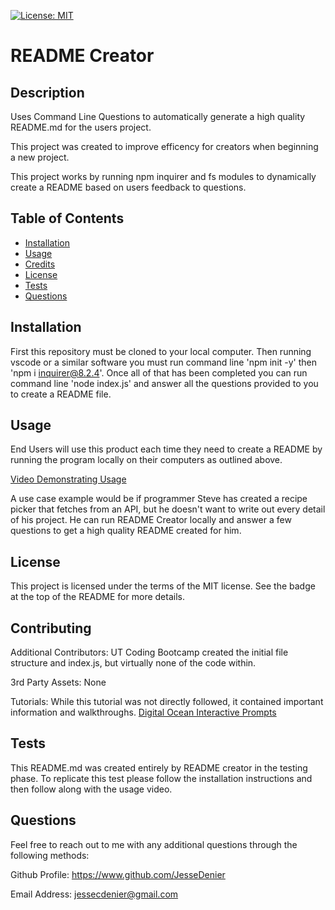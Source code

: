 [![License: MIT](https://img.shields.io/badge/License-MIT-yellow.svg)](https://opensource.org/licenses/MIT)

# README Creator

## Description

Uses Command Line Questions to automatically generate a high quality README.md for the users project.

This project was created to improve efficency for creators when beginning a new project.

This project works by running npm inquirer and fs modules to dynamically create a README based on users feedback to questions.

## Table of Contents

- [Installation](#installation)
- [Usage](#usage)
- [Credits](#credits)
- [License](#license)
- [Tests](#tests)
- [Questions](#questions)

## Installation

First this repository must be cloned to your local computer. Then running vscode or a similar software you must run command line 'npm init -y' then 'npm i inquirer@8.2.4'. Once all of that has been completed you can run command line 'node index.js' and answer all the questions provided to you to create a README file.

## Usage

End Users will use this product each time they need to create a README by running the program locally on their computers as outlined above.

[Video Demonstrating Usage](<Screen Recording.mov>)

A use case example would be if programmer Steve has created a recipe picker that fetches from an API, but he doesn't want to write out every detail of his project. He can run README Creator locally and answer a few questions to get a high quality README created for him.

## License

This project is licensed under the terms of the MIT license. See the badge at the top of the README for more details.

## Contributing

Additional Contributors: UT Coding Bootcamp created the initial file structure and index.js, but virtually none of the code within.

3rd Party Assets: None

Tutorials: While this tutorial was not directly followed, it contained important information and walkthroughs. [Digital Ocean Interactive Prompts](https://www.digitalocean.com/community/tutorials/nodejs-interactive-command-line-prompts)

## Tests

This README.md was created entirely by README creator in the testing phase. To replicate this test please follow the installation instructions and then follow along with the usage video.

## Questions

Feel free to reach out to me with any additional questions through the following methods:

Github Profile: https://www.github.com/JesseDenier

Email Address: jessecdenier@gmail.com
